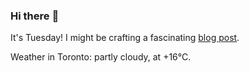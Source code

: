 ### Hi there :wave:

It's Tuesday! I might be crafting a fascinating [blog post](https://www.benjaminwuethrich.dev).

Weather in Toronto: partly cloudy, at +16°C.
